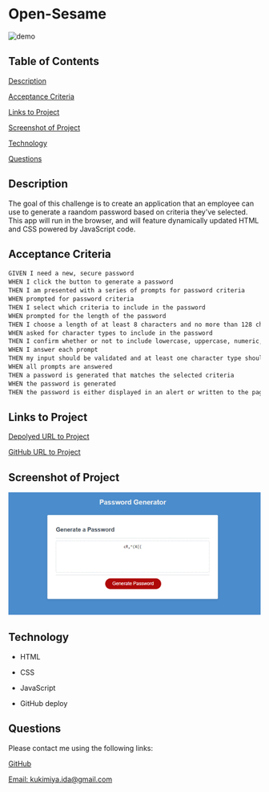 # Open-Sesame

![demo](assets/image/pwdgen.gif)

## Table of Contents

[Description](#description)

[Acceptance Criteria](#acceptance-criteria)

[Links to Project](#links-to-project)

[Screenshot of Project](#screenshot-of-project)

[Technology](#technology)

[Questions](#questions)

## Description

The goal of this challenge is to create an application that an employee can use to generate a raandom password based on criteria they've selected. This app will run in the browser, and will feature dynamically updated HTML and CSS powered by JavaScript code.

## Acceptance Criteria

```md
GIVEN I need a new, secure password
WHEN I click the button to generate a password
THEN I am presented with a series of prompts for password criteria
WHEN prompted for password criteria
THEN I select which criteria to include in the password
WHEN prompted for the length of the password
THEN I choose a length of at least 8 characters and no more than 128 characters
WHEN asked for character types to include in the password
THEN I confirm whether or not to include lowercase, uppercase, numeric, and/or special characters
WHEN I answer each prompt
THEN my input should be validated and at least one character type should be selected
WHEN all prompts are answered
THEN a password is generated that matches the selected criteria
WHEN the password is generated
THEN the password is either displayed in an alert or written to the page
```

## Links to Project

[Depolyed URL to Project](https://idakukimiya.github.io/open-sesame/)

[GitHub URL to Project](https://github.com/idakukimiya/open-sesame)

## Screenshot of Project

![Screenshot](assets/image/Picture2.png)

## Technology

* HTML

* CSS

* JavaScript

* GitHub deploy

## Questions

  Please contact me using the following links:

  [GitHub](https://github.com/https://github.com/idakukimiya)

  [Email: kukimiya.ida@gmail.com](mailto:kukimiya.ida@gmail.com)
